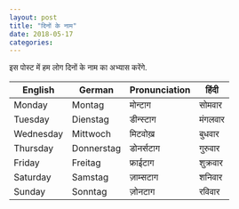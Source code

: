```yaml
---
layout: post
title: "दिनों के नाम"
date: 2018-05-17
categories:
---
```

इस पोस्ट में हम लोग दिनों के नाम का अभ्यास करेंगे.

| English   | German     | Pronunciation | हिंदी   |
| --------- | ---------- | ------------- | ------ |
| Monday    | Montag     | मोन्टाग        | सोमवार |
| Tuesday   | Dienstag   | डीन्स्टाग       | मंगलवार |
| Wednesday | Mittwoch   | मिटवोख़        | बुधवार  |
| Thursday  | Donnerstag | डोनर्सटाग      | गुरुवार  |
| Friday    | Freitag    | फ्राईटाग       | शुक्रवार |
| Saturday  | Samstag    | ज़ाम्सटाग       | शनिवार |
| Sunday    | Sonntag    | ज़ोनटाग        | रविवार |